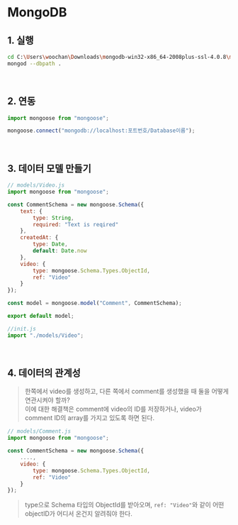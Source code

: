 # MongoDB

## 1. 실행 

```bash 
cd C:\Users\woochan\Downloads\mongodb-win32-x86_64-2008plus-ssl-4.0.8\mongodb-win32-x86_64-2008plus-ssl-4.0.8\data
mongod --dbpath . 
```

<br>

## 2. 연동 

```js
import mongoose from "mongoose"; 

mongoose.connect("mongodb://localhost:포트번호/Database이름"); 
```

<br>

## 3. 데이터 모델 만들기 

```js
// models/Video.js
import mongoose from "mongoose"; 

const CommentSchema = new mongoose.Schema({
    text: {
        type: String, 
        required: "Text is reqired"
    },
    createdAt: {
        type: Date, 
        default: Date.now
    },
    video: {
        type: mongoose.Schema.Types.ObjectId,
        ref: "Video"
    }
}); 

const model = mongoose.model("Comment", CommentSchema); 

export default model;
```
```js
//init.js 
import "./models/Video"; 
```

<br>

## 4. 데이터의 관계성 

> 한쪽에서 video를 생성하고, 다른 쪽에서 comment를 생성했을 때 둘을 어떻게 연관시켜야 할까? 
> <br> 이에 대한 해결책은 comment에 video의 ID를 저장하거나, video가 comment ID의 array를 가지고 있도록 하면 된다. 

```js
// models/Comment.js 
import mongoose from "mongoose"; 

const CommentSchema = new mongoose.Schema({
    ....,
    video: {
        type: mongoose.Schema.Types.ObjectId, 
        ref: "Video"
    }
});
```
> type으로 Schema 타입의 ObjectId를 받아오며, ```ref: "Video"```와 같이 어떤 objectID가 어디서 온건지 알려줘야 한다. 